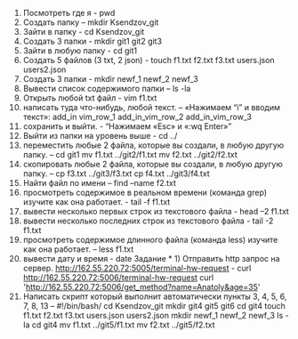 1) Посмотреть где я - pwd
2) Создать папку – mkdir Ksendzov_git
3) Зайти в папку - cd Ksendzov_git
4) Создать 3 папки - mkdir git1 git2 git3
5) Зайти в любую папку - cd git1
6) Создать 5 файлов (3 txt, 2 json) - touch f1.txt f2.txt f3.txt users.json users2.json
7) Создать 3 папки - mkdir newf_1 newf_2 newf_3
8) Вывести список содержимого папки – ls -la
9) Открыть любой txt файл - vim f1.txt
10) написать туда что-нибудь, любой текст. – «Нажимаем “i” и вводим текст»:
add_in vim_row_1
add_in_vim_row_2
add_in_vim_row_3
11) сохранить и выйти. - “Нажимаем «Esc» и «:wq Enter»”   
12) Выйти из папки на уровень выше - cd ../
13) переместить любые 2 файла, которые вы создали, в любую другую папку. –
cd git1
mv f1.txt ../git2/f1.txt
mv f2.txt ../git2/f2.txt 
14) скопировать любые 2 файла, которые вы создали, в любую другую папку. – 
cp f3.txt ../git3/f3.txt
cp f4.txt ../git3/f4.txt
15) Найти файл по имени – find –name f2.txt
16) просмотреть содержимое в реальном времени (команда grep) изучите как она работает. - tail -f f1.txt
17) вывести несколько первых строк из текстового файла - head –2 f1.txt
18) вывести несколько последних строк из текстового файла - tail -2 f1.txt
19) просмотреть содержимое длинного файла (команда less) изучите как она работает. – less f1.txt
20) вывести дату и время - date
Задание * 1) Отправить http запрос на сервер. http://162.55.220.72:5005/terminal-hw-request - 
curl http://162.55.220.72:5006/terminal-hw-request
curl 'http://162.55.220.72:5006/get_method?name=Anatoly&age=35'
2) Написать скрипт который выполнит автоматически пункты 3, 4, 5, 6, 7, 8, 13 – 
#!/bin/bash/
cd Ksendzov_git
mkdir git4 git5 git6
cd git4
touch f1.txt f2.txt f3.txt users.json users2.json
mkdir newf_1 newf_2 newf_3
ls -la
cd git4
mv f1.txt ../git5/f1.txt
mv f2.txt ../git5/f2.txt


